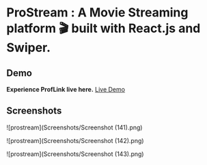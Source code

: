 # ProStream : A Movie Streaming platform 🎬 built with React.js and Swiper.
## Demo
**Experience ProfLink live here.**
[Live Demo](https://utkarshsinha121.github.io/ProStream/)
## Screenshots
![prostream](Screenshots/Screenshot (141).png)

![prostream](Screenshots/Screenshot (142).png)

![prostream](Screenshots/Screenshot (143).png)


